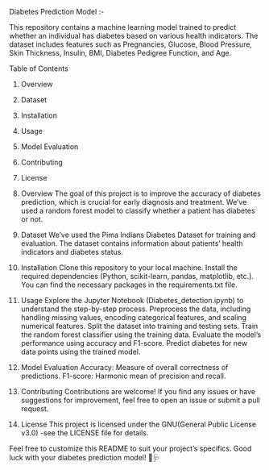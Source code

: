 Diabetes Prediction Model :-


This repository contains a machine learning model trained to predict whether an individual has diabetes based on various health indicators. The dataset includes features such as Pregnancies, Glucose, Blood Pressure, Skin Thickness, Insulin, BMI, Diabetes Pedigree Function, and Age.

Table of Contents
1. Overview
2. Dataset
3. Installation
4. Usage
5. Model Evaluation
6. Contributing
7. License

1. Overview
The goal of this project is to improve the accuracy of diabetes prediction, which is crucial for early diagnosis and treatment. We’ve used a random forest model to classify whether a patient has diabetes or not.

2. Dataset
We’ve used the Pima Indians Diabetes Dataset for training and evaluation. The dataset contains information about patients’ health indicators and diabetes status.

3. Installation
Clone this repository to your local machine.
Install the required dependencies (Python, scikit-learn, pandas, matplotlib, etc.). You can find the necessary packages in the requirements.txt file.

4. Usage
Explore the Jupyter Notebook (Diabetes_detection.ipynb) to understand the step-by-step process.
Preprocess the data, including handling missing values, encoding categorical features, and scaling numerical features.
Split the dataset into training and testing sets.
Train the random forest classifier using the training data.
Evaluate the model’s performance using accuracy and F1-score.
Predict diabetes for new data points using the trained model.

5. Model Evaluation
Accuracy: Measure of overall correctness of predictions.
F1-score: Harmonic mean of precision and recall.

6. Contributing
Contributions are welcome! If you find any issues or have suggestions for improvement, feel free to open an issue or submit a pull request.

7. License
This project is licensed under the GNU(General Public License v3.0) -see the LICENSE file for details.

Feel free to customize this README to suit your project’s specifics. Good luck with your diabetes prediction model! 🌟🩺
